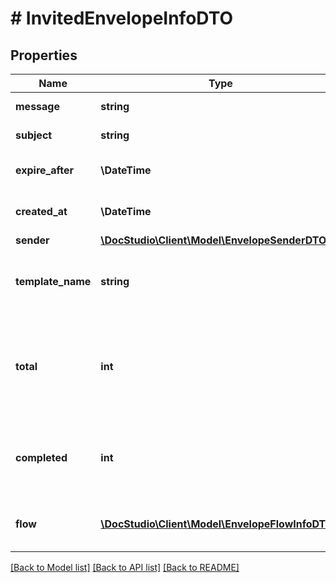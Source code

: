 # # InvitedEnvelopeInfoDTO

## Properties

Name | Type | Description | Notes
------------ | ------------- | ------------- | -------------
**message** | **string** | Envelope message | [optional]
**subject** | **string** | Envelope subject | [optional]
**expire_after** | **\DateTime** | Envelope expiration date | [optional]
**created_at** | **\DateTime** | Envelope creation date | [optional]
**sender** | [**\DocStudio\Client\Model\EnvelopeSenderDTO**](EnvelopeSenderDTO.md) |  | [optional]
**template_name** | **string** | Name of the template of this envelope | [optional]
**total** | **int** | Total number of roles assigned for processing of this envelope | [optional]
**completed** | **int** | Number of roles completed processing of this envelope | [optional]
**flow** | [**\DocStudio\Client\Model\EnvelopeFlowInfoDTO[]**](EnvelopeFlowInfoDTO.md) | Detailed information about every role | [optional]

[[Back to Model list]](../../README.md#models) [[Back to API list]](../../README.md#endpoints) [[Back to README]](../../README.md)
